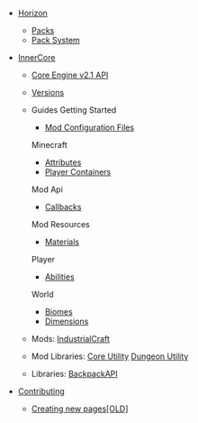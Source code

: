 - [Horizon](/en/page/apps/horizon/index.md)

  - [Packs](/en/page/apps/horizon/packs.md)
  - [Pack System](/en/page/apps/horizon/pack-system.md)

- [InnerCore](/en/page/apps/innercore/index.md)

  - [Core Engine v2.1 API](/api/ ':ignore :target=_self')
  - [Versions](/en/page/apps/innercore/changelog.md)

  - Guides
    Getting Started

    - [Mod Configuration Files](/en/page/guides/getting-started/config.md)

    Minecraft

    - [Attributes](/en/page/guides/minecraft/attributes.md)
    - [Player Containers](/en/page/guides/minecraft/playercontainers.md)

    Mod Api

    - [Callbacks](/en/page/guides/mod-api/callbacks.md)

    Mod Resources

    - [Materials](/en/page/guides/mod-resources/materials.md)

    Player

    - [Abilities](/en/page/guides/player/abilities.md)

    World

    - [Biomes](/en/page/guides/world/biomes.md)
    - [Dimensions](/en/page/guides/world/dimensions.md)

  - Mods:
      [IndustrialCraft](/en/page/mod/IndustrialCraft2.md)

  - Mod Libraries:
      [Core Utility](/en/page/mod-lib/CoreUtility.md)
      [Dungeon Utility](/en/page/mod-lib/DungeonUtility.md)

  - Libraries:
      [BackpackAPI](/en/page/lib/BackpackAPI.md)

- [Contributing](/en/page/other/contributing.md)
  - [Creating new pages[OLD]](/en/page/other/create-page.md)
